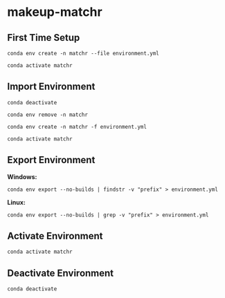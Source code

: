 # makeup-matchr

## First Time Setup
```
conda env create -n matchr --file environment.yml
```
```
conda activate matchr
```

## Import Environment
```
conda deactivate
```
```
conda env remove -n matchr
```
```
conda env create -n matchr -f environment.yml
```
```
conda activate matchr
```

## Export Environment
**Windows:**

```
conda env export --no-builds | findstr -v "prefix" > environment.yml
```

**Linux:**
```
conda env export --no-builds | grep -v "prefix" > environment.yml
```

## Activate Environment
```
conda activate matchr
```

## Deactivate Environment
```
conda deactivate
```
